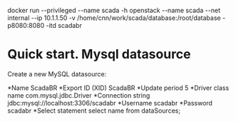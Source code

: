 docker run --privileged --name scada -h openstack --name scada --net internal --ip 10.1.1.50 -v /home/cnn/work/scada/database:/root/database -p8080:8080 -itd scadabr

# Quick start. Mysql datasource

Create a new MySQL datasource:

*Name               ScadaBR 
*Export ID (XID)	   ScadaBR
*Update period      5
*Driver class name  com.mysql.jdbc.Driver
*Connection string  jdbc:mysql://localhost:3306/scadabr
*Username           scadabr
*Password           scadabr
*Select statement   select name from dataSources;
